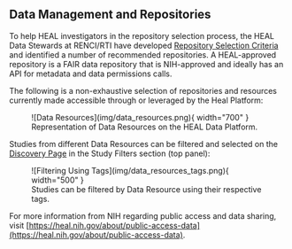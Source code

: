 Data Management and Repositories
--------------------------------

To help HEAL investigators in the repository selection process, the HEAL Data Stewards at RENCI/RTI have developed [Repository Selection Criteria](https://www.healdatafair.org/resources/guidance/selection) and identified a number of recommended repositories. A HEAL-approved repository is a FAIR data repository that is NIH-approved and ideally has an API for metadata and data permissions calls.

The following is a non-exhaustive selection of repositories and resources currently made accessible through or leveraged by the Heal Platform:

<figure markdown>
  ![Data Resources](img/data_resources.png){ width="700" }
  <figcaption>Representation of Data Resources on the HEAL Data Platform.</figcaption>
</figure>

Studies from different Data Resources can be filtered and selected on the [Discovery Page](#Discovery) in the Study Filters section (top panel):

<figure markdown>
  ![Filtering Using Tags](img/data_resources_tags.png){ width="500" }
  <figcaption>Studies can be filtered by Data Resource using their respective tags.</figcaption>
</figure>

For more information from NIH regarding public access and data sharing, visit [https://heal.nih.gov/about/public-access-data](https://heal.nih.gov/about/public-access-data).

